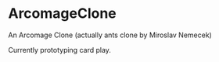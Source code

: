 # ArcomageClone
 
An Arcomage Clone (actually ants clone by Miroslav Nemecek)

Currently prototyping card play.
